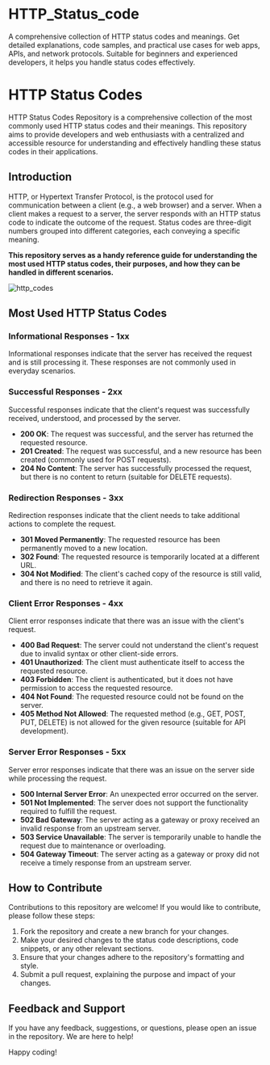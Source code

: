 # HTTP_Status_code
A comprehensive collection of HTTP status codes and meanings. Get detailed explanations, code samples, and practical use cases for web apps, APIs, and network protocols. Suitable for beginners and experienced developers, it helps you handle status codes effectively.

# HTTP Status Codes

HTTP Status Codes Repository is a comprehensive collection of the most commonly used HTTP status codes and their meanings. This repository aims to provide developers and web enthusiasts with a centralized and accessible resource for understanding and effectively handling these status codes in their applications.

## Introduction

HTTP, or Hypertext Transfer Protocol, is the protocol used for communication between a client (e.g., a web browser) and a server. When a client makes a request to a server, the server responds with an HTTP status code to indicate the outcome of the request. Status codes are three-digit numbers grouped into different categories, each conveying a specific meaning.

**This repository serves as a handy reference guide for understanding the most used HTTP status codes, their purposes, and how they can be handled in different scenarios.**

![http_codes](https://github.com/JubairRahman/HTTP_Status_code/assets/84774437/fc44e206-a5a9-4b01-ade5-e9f9fc53d074)


## Most Used HTTP Status Codes

### Informational Responses - 1xx

Informational responses indicate that the server has received the request and is still processing it. These responses are not commonly used in everyday scenarios.

### Successful Responses - 2xx

Successful responses indicate that the client's request was successfully received, understood, and processed by the server.

- **200 OK**: The request was successful, and the server has returned the requested resource.
- **201 Created**: The request was successful, and a new resource has been created (commonly used for POST requests).
- **204 No Content**: The server has successfully processed the request, but there is no content to return (suitable for DELETE requests).

### Redirection Responses - 3xx

Redirection responses indicate that the client needs to take additional actions to complete the request.

- **301 Moved Permanently**: The requested resource has been permanently moved to a new location.
- **302 Found**: The requested resource is temporarily located at a different URL.
- **304 Not Modified**: The client's cached copy of the resource is still valid, and there is no need to retrieve it again.

### Client Error Responses - 4xx

Client error responses indicate that there was an issue with the client's request.

- **400 Bad Request**: The server could not understand the client's request due to invalid syntax or other client-side errors.
- **401 Unauthorized**: The client must authenticate itself to access the requested resource.
- **403 Forbidden**: The client is authenticated, but it does not have permission to access the requested resource.
- **404 Not Found**: The requested resource could not be found on the server.
- **405 Method Not Allowed**: The requested method (e.g., GET, POST, PUT, DELETE) is not allowed for the given resource (suitable for API development).

### Server Error Responses - 5xx

Server error responses indicate that there was an issue on the server side while processing the request.

- **500 Internal Server Error**: An unexpected error occurred on the server.
- **501 Not Implemented**: The server does not support the functionality required to fulfill the request.
- **502 Bad Gateway**: The server acting as a gateway or proxy received an invalid response from an upstream server.
- **503 Service Unavailable**: The server is temporarily unable to handle the request due to maintenance or overloading.
- **504 Gateway Timeout**: The server acting as a gateway or proxy did not receive a timely response from an upstream server.

## How to Contribute

Contributions to this repository are welcome! If you would like to contribute, please follow these steps:

1. Fork the repository and create a new branch for your changes.
2. Make your desired changes to the status code descriptions, code snippets, or any other relevant sections.
3. Ensure that your changes adhere to the repository's formatting and style.
4. Submit a pull request, explaining the purpose and impact of your changes.



## Feedback and Support

If you have any feedback, suggestions, or questions, please open an issue in the repository. We are here to help!

Happy coding!
